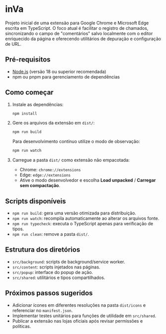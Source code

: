 # inVa

Projeto inicial de uma extensão para Google Chrome e Microsoft Edge escrita em TypeScript. O foco atual é facilitar o registro de chamados, sincronizando o campo de "comentários" salvo localmente com o editor enriquecido da página e oferecendo utilitários de depuração e configuração de URL.

## Pré-requisitos

- [Node.js](https://nodejs.org/) (versão 18 ou superior recomendada)
- npm ou pnpm para gerenciamento de dependências

## Como começar

1. Instale as dependências:

   ```bash
   npm install
   ```

2. Gere os arquivos da extensão em `dist/`:

   ```bash
   npm run build
   ```

   Para desenvolvimento contínuo utilize o modo de observação:

   ```bash
   npm run watch
   ```

3. Carregue a pasta `dist/` como extensão não empacotada:
   - Chrome: `chrome://extensions`
   - Edge: `edge://extensions`
   - Ative o modo desenvolvedor e escolha **Load unpacked** / **Carregar sem compactação**.

## Scripts disponíveis

- `npm run build`: gera uma versão otimizada para distribuição.
- `npm run watch`: recompila automaticamente ao alterar os arquivos fonte.
- `npm run typecheck`: executa o TypeScript apenas para verificação de tipos.
- `npm run clean`: remove a pasta `dist/`.

## Estrutura dos diretórios

- `src/background`: scripts de background/service worker.
- `src/content`: scripts injetados nas páginas.
- `src/popup`: interface do popup de ação.
- `src/shared`: utilitários e tipos compartilhados.

## Próximos passos sugeridos

- Adicionar ícones em diferentes resoluções na pasta `dist/icons` e referenciar no `manifest.json`.
- Implementar testes unitários para funções de utilidade em `src/shared`.
- Publicar a extensão nas lojas oficiais após revisar permissões e políticas.
